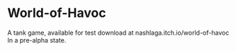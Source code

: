 # World-of-Havoc
A tank game, available for test download at nashlaga.itch.io/world-of-havoc
In a pre-alpha state.
